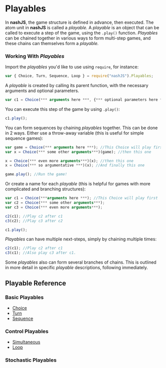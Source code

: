 # Playables

In **nashJS**, the game structure is defined in advance, then executed. The atom unit in **nashJS** is called a _playable._ A _playable_ is an object that can be called to execute a step of the game, using the `.play()` function. _Playables_ can be chained together in various ways to form multi-step games, and these chains can themselves form a _playable._

### Working With _Playables_

Import the _playables_ you'd like to use using `require`, for instance:

```js
var { Choice, Turn, Sequence, Loop } = require("nashJS").Playables;
```

A _playable_ is created by calling its parent function, with the necessary arguments and optional parameters.

```js
var c1 = Choice(*** arguments here ***, {*** optional parameters here ***});
```

You can execute this step of the game by using `.play()`:

```js
c1.play();
```

You can form sequences by chaining _playables_ together. This can be done in 2 ways. Either use a throw-away variable \(this is useful for simple sequence games\):

```js
var game = Choice(*** arguments here ***); //This Choice will play first
var x = Choice(*** some other arguments***)(game); //then this one

x = Choice(*** even more arguments***)(x); //then this one
x = Choice(*** so argumentative ***)(x); //And finally this one

game.play(); //Run the game!
```

Or create a name for each _playable_ (this is helpful for games with more complicated and branching structures\):

```js
var c1 = Choice(***arguments here ***); //This Choice will play first
var c2 = Choice(*** some other arguments***);
var c3 = Choice(*** even more arguments***);

c2(c1); //Play c2 after c1
c3(c2); //Play c3 after c2

c1.play();
```

_Playables_ can have multiple next-steps, simply by chaining multiple times:

```javascript
c2(c1); //Play c2 after c1
c3(c1); //Also play c3 after c1.
```

Some _playables_ also can form several branches of chains. This is outlined in more detail in specific _playable_ descriptions, following immediately.

## Playable Reference

### Basic Playables

* [Choice](./choice.md)
* [Turn](./turn.md)
* [Sequence](./sequence.md)

### Control Playables

* [Simultaneous](./simultaneous.md)
* [Loop](loop.md)

### Stochastic Playables
